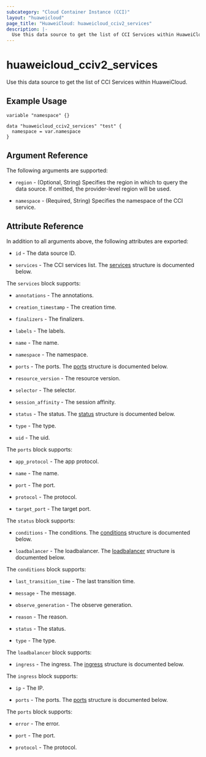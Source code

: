 ```yaml
---
subcategory: "Cloud Container Instance (CCI)"
layout: "huaweicloud"
page_title: "HuaweiCloud: huaweicloud_cciv2_services"
description: |-
  Use this data source to get the list of CCI Services within HuaweiCloud.
---
```

# huaweicloud_cciv2_services

Use this data source to get the list of CCI Services within HuaweiCloud.

## Example Usage

```hcl
variable "namespace" {}

data "huaweicloud_cciv2_services" "test" {
  namespace = var.namespace
}
```

## Argument Reference

The following arguments are supported:

* `region` - (Optional, String) Specifies the region in which to query the data source.
  If omitted, the provider-level region will be used.

* `namespace` - (Required, String) Specifies the namespace of the CCI service.

## Attribute Reference

In addition to all arguments above, the following attributes are exported:

* `id` - The data source ID.

* `services` - The CCI services list.
  The [services](#services) structure is documented below.

<a name="services"></a>
The `services` block supports:

* `annotations` - The annotations.

* `creation_timestamp` - The creation time.

* `finalizers` - The finalizers.

* `labels` - The labels.

* `name` - The name.

* `namespace` - The namespace.

* `ports` - The ports.
  The [ports](#services_ports) structure is documented below.

* `resource_version` - The resource version.

* `selector` - The selector.

* `session_affinity` - The session affinity.

* `status` - The status.
  The [status](#services_status) structure is documented below.

* `type` - The type.

* `uid` - The uid.

<a name="services_ports"></a>
The `ports` block supports:

* `app_protocol` - The app protocol.

* `name` - The name.

* `port` - The port.

* `protocol` - The protocol.

* `target_port` - The target port.

<a name="services_status"></a>
The `status` block supports:

* `conditions` - The conditions.
  The [conditions](#services_status_conditions) structure is documented below.

* `loadbalancer` - The loadbalancer.
  The [loadbalancer](#services_status_loadbalancer) structure is documented below.

<a name="services_status_conditions"></a>
The `conditions` block supports:

* `last_transition_time` - The last transition time.

* `message` - The message.

* `observe_generation` - The observe generation.

* `reason` - The reason.

* `status` - The status.

* `type` - The type.

<a name="services_status_loadbalancer"></a>
The `loadbalancer` block supports:

* `ingress` - The ingress.
  The [ingress](#services_status_loadbalancer_ingress) structure is documented below.

<a name="services_status_loadbalancer_ingress"></a>
The `ingress` block supports:

* `ip` - The IP.

* `ports` - The ports.
  The [ports](#services_status_loadbalancer_ingress_ports) structure is documented below.

<a name="services_status_loadbalancer_ingress_ports"></a>
The `ports` block supports:

* `error` - The error.

* `port` - The port.

* `protocol` - The protocol.
